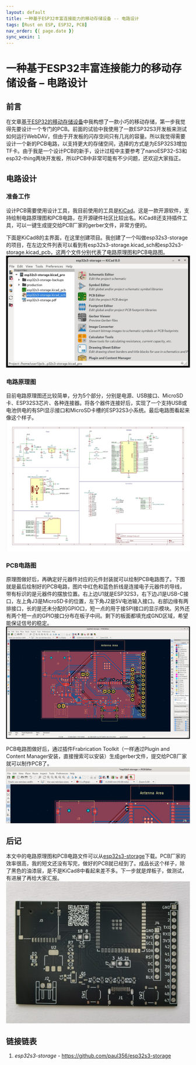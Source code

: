 ```yaml
---
layout: default
title: 一种基于ESP32丰富连接能力的移动存储设备 -- 电路设计
tags: [Rust on ESP, ESP32, PCB]
nav_order: {{ page.date }}
sync_wexin: 1
---
```



# 一种基于ESP32丰富连接能力的移动存储设备 &#x2013; 电路设计


## 前言

在文章[基于ESP32的移动存储设备](https://paul356.github.io/2024/10/31/mobile-storage.html)中我构想了一款小巧的移动存储，第一步我觉得先要设计一个专门的PCB。前面的试验中我使用了一款ESP32S3开发板来测试如何运行WebDAV，但由于开发板的闪存空间只有几兆的容量。所以我觉得需要设计一个新的PCB电路，以支持更大的存储空间，选择的方式是为ESP32S3增加TF卡。由于我是一个设计PCB的新手，设计过程中主要参考了nanoESP32-S3和esp32-thing两块开发板，所以PCB中非常可能有不少问题，还欢迎大家指正。


## 电路设计


### 准备工作

设计PCB需要使用设计工具，我目前使用的工具是[KiCad](https://www.kicad.org/)。这是一款开源软件，支持绘制电路原理图和PCB电路，在开源硬件社区比较出名。KiCad8还支持插件工具，可以一键生成提交给PCB厂家的gerber文件，非常方便的。

下面是KiCad8的主界面，在这里创建项目。我创建了一个叫做esp32s3-storage的项目，在左边文件列表可以看到有esp32s3-storage.kicad\_sch和esp32s3-storage.kicad\_pcb，这两个文件分别代表了电路原理图和PCB电路图。 ![img](/images/kicad8-main-window.jpg)


### 电路原理图

目前电路原理图还比较简单，分为5个部分，分别是电源、USB接口、MicroSD卡、ESP32S3芯片、各种连接器。将各个器件连接好后，实现了一个支持USB或电池供电的有SPI显示接口和MicroSD卡槽的ESP32S3小系统。最后电路图看起来像这个样子。 ![img](/images/esp32-storage-sch.jpg)


### PCB电路图

原理图做好后，再确定好元器件对应的元件封装就可以绘制PCB电路图了。下图就是最后绘制好的PCB电路，图片中红色和蓝色折线是连接电子元器件的导线，带有标识的是元器件的摆放位置。右上边U1就是ESP32S3，右下边J1是USB-C接口，左上角J3是MicroSD卡的位置，左下角J2是5V电池输入接口。右部边缘有两排接口，长的是还未分配的GPIO口，短一点的用于接SPI接口的显示模块。另外还有两个短一点的GPIO接口分布在板子中间。剩下的板面都填充成GND区域，希望能保证信号的稳定。 ![img](/images/esp32-storage-pcb.jpg)

PCB电路图做好后，通过插件Frabrication Toolkit（一样通过Plugin and Content Manager安装，直接搜索可以安装）生成gerber文件，提交给PCB厂家就可以制作PCB了。 ![img](/images/export-production-files.jpg)


## 后记

本文中的电路原理图和PCB电路文件可以从[esp32s3-storage](https://github.com/paul356/esp32s3-storage)下载。PCB厂家的效率很高，我的短文还没有写完，做好的PCB就已经到了。成品长这个样子，除了黑色的油漆层，是不是KiCad8中看起来差不多。下一步就是焊板子，做测试，有进展了再给大家汇报。 ![img](/images/esp32-storage-real-pcb.jpg)


## 链接链表

1.  *esp32s3-storage* - <https://github.com/paul356/esp32s3-storage>
